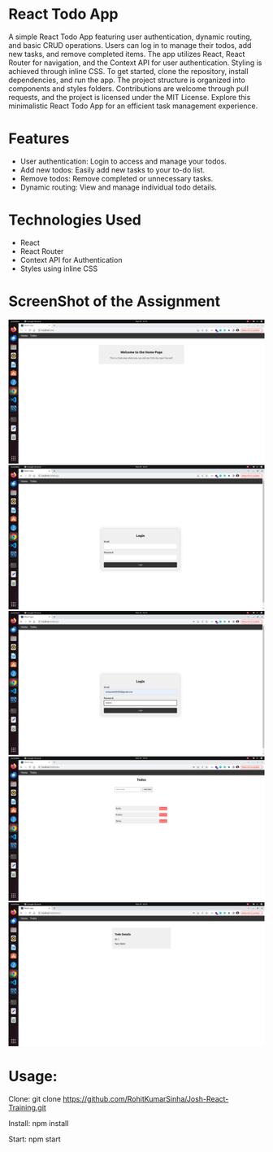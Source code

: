 # React Todo App
A simple React Todo App featuring user authentication, dynamic routing, and basic CRUD operations. Users can log in to manage their todos, add new tasks, and remove completed items. The app utilizes React, React Router for navigation, and the Context API for user authentication. Styling is achieved through inline CSS. To get started, clone the repository, install dependencies, and run the app. The project structure is organized into components and styles folders. Contributions are welcome through pull requests, and the project is licensed under the MIT License. Explore this minimalistic React Todo App for an efficient task management experience.

# Features
- User authentication: Login to access and manage your todos.
- Add new todos: Easily add new tasks to your to-do list.
- Remove todos: Remove completed or unnecessary tasks.
- Dynamic routing: View and manage individual todo details.

# Technologies Used

- React
- React Router
- Context API for Authentication
- Styles using inline CSS

# ScreenShot of the Assignment
![assignment-three](https://github.com/RohitKumarSinha/Josh-React-Training/blob/main/assignment-three/public/React-ToDo-1.png)
![assignment-three](https://github.com/RohitKumarSinha/Josh-React-Training/blob/main/assignment-three/public/React-ToDo-2.png)
![assignment-three](https://github.com/RohitKumarSinha/Josh-React-Training/blob/main/assignment-three/public/React-ToDo-3.png)
![assignment-three](https://github.com/RohitKumarSinha/Josh-React-Training/blob/main/assignment-three/public/ReactToDo-4.png)
![assignment-three](https://github.com/RohitKumarSinha/Josh-React-Training/blob/main/assignment-three/public/React-ToDo-5.png)


# Usage:

Clone: git clone https://github.com/RohitKumarSinha/Josh-React-Training.git

Install: npm install

Start: npm start



